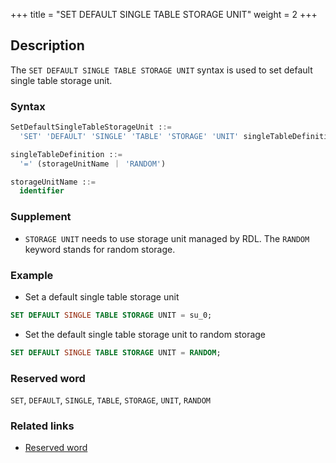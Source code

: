 +++
title = "SET DEFAULT SINGLE TABLE STORAGE UNIT"
weight = 2
+++

## Description

The `SET DEFAULT SINGLE TABLE STORAGE UNIT` syntax is used to set default single table storage unit.

### Syntax

```sql
SetDefaultSingleTableStorageUnit ::=
  'SET' 'DEFAULT' 'SINGLE' 'TABLE' 'STORAGE' 'UNIT' singleTableDefinition

singleTableDefinition ::=
  '=' (storageUnitName ｜ 'RANDOM')

storageUnitName ::=
  identifier
```

### Supplement

- `STORAGE UNIT` needs to use storage unit managed by RDL. The `RANDOM` keyword stands for random storage.


### Example

- Set a default single table storage unit

```sql
SET DEFAULT SINGLE TABLE STORAGE UNIT = su_0;
```

- Set the default single table storage unit to random storage

```sql
SET DEFAULT SINGLE TABLE STORAGE UNIT = RANDOM;
```

### Reserved word

`SET`, `DEFAULT`, `SINGLE`, `TABLE`, `STORAGE`, `UNIT`, `RANDOM`

### Related links

- [Reserved word](/en/reference/distsql/syntax/reserved-word/)
